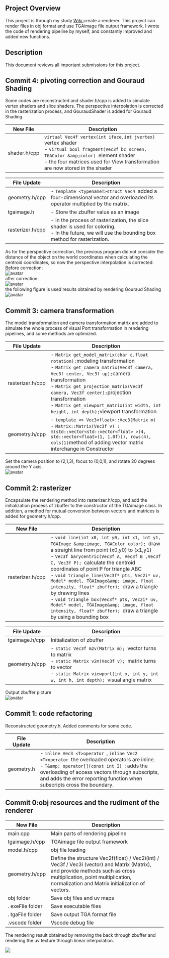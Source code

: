 ## Project Overview

This project is through my study [Wiki ](https://github.com/ssloy/tinyrenderer/wiki)create a renderer. This project can render files in obj format and use TGAimage file output framework. I wrote the code of rendering pipeline by myself, and constantly improved and added new functions.

## Description

This document reviews all important submissions for this project.
## Commit 4: pivoting correction and Gouraud Shading 
Some codes are reconstructed and shader.h/cpp is added to simulate vertex shaders and slice shaders. The perspective interpolation is corrected in the rasterization process, and GouraudShader is added for Gouraud Shading.

| New File  | Description  |
| --- | --- |
| shader.h/cpp | `virtual Vec4f vertex(int iface,int jvertex) `vertex shader <br />- `virtual bool fragment(Vec3f bc_screen, TGAColor &amp;color) `element shader <br />- the four matrices used for View transformation are now stored in the shader<br /> |

| File Update | Description  |
| --- | --- |
| geometry.h/cpp |- `Template <typenameT>struct Vec4 `added a four-dimensional vector and overloaded its operator multiplied by the matrix. <br /> |
| tgaimage.h |- Store the zbuffer value as an image <br /> |
| rasterizer.h/cpp |- in the process of rasterization, the slice shader is used for coloring. <br />- In the future, we will use the bounding box method for rasterization.<br /> |

As for the perspective correction, the previous program did not consider the distance of the object on the world coordinates when calculating the centroid coordinates, so now the perspective interpolation is corrected. <br />Before correction: <br />![avatar](https://github.com/a446187673/MyTinyRenderer/blob/master/picture/0.png)<br />after correction: <br />![avatar](https://github.com/a446187673/MyTinyRenderer/blob/master/picture/1.png)<br />the following figure is used results obtained by rendering Gouraud Shading <br />![avatar](https://github.com/a446187673/MyTinyRenderer/blob/master/picture/Gouraud%20Shading.png)
## Commit 3: camera transformation 
The model transformation and camera transformation matrix are added to simulate the whole process of visual Port transformation in rendering pipelines, and some methods are optimized.

| File Update | Description  |
| --- | --- |
| rasterizer.h/cpp | - `Matrix get_model_matrix(char c,float rotation);`modeling transformation<br />- `Matrix get_camera_matrix(Vec3f camera, Vec3f center, Vec3f up);`camera transformation<br />- `Matrix get_projection_matrix(Vec3f camera, Vec3f center);`projection transformation<br />- `Matrix get_viewport_matrix(int width, int height, int depth);`viewport transformation<br /> |
| geometry.h/cpp | - `template <> Vec3<float>::Vec3(Matrix m)`<br />- `Matrix::Matrix(Vec3f v) : m(std::vector<std::vector<float> >(4, std::vector<float>(1, 1.0f))), rows(4), cols(1)`method of adding vector matrix interchange in Constructor<br /> |

Set the camera position to (2,1,3), focus to (0,0,1), and rotate 20 degrees around the Y axis.<br />![avatar](https://raw.githubusercontent.com/a446187673/MyTinyRenderer/master/picture/Y20.png)

## Commit 2: rasterizer

Encapsulate the rendering method into rasterizer.h/cpp, and add the initialization process of zbuffer to the constructor of the TGAimage class. In addition, a method for mutual conversion between vectors and matrices is added for geometry.h/cpp. 

| New File  | Description  |
| --- | --- |
| rasterizer.h/cpp  | - `void line(int x0, int y0, int x1, int y1, TGAImage &amp;image, TGAColor color); `draw a straight line from point (x0,y0) to (x1,y1) <br />- `Vec3f barycentric(Vec3f A, Vec3f B ,Vec3f C, Vec3f P); `calculate the centroid coordinates of point P for triangle ABC <br />- `void triangle_line(Vec3f* pts, Vec2i* uv, Model* model, TGAImage&amp; image, float intensity, float* zbuffer); `draw a triangle by drawing lines <br />- `void triangle_box(Vec3f* pts, Vec2i* uv, Model* model, TGAImage&amp; image, float intensity, float* zbuffer); `draw a triangle by using a bounding box<br /> |

| File Update | Description  |
| --- | --- |
| tgaimage.h/cpp  | Initialization of zbuffer  |
| geometry.h/cpp  | - `static Vec3f m2v(Matrix m); `vector turns to matrix <br />- `static Matrix v2m(Vec3f v); `matrix turns to vector <br />- `static Matrix viewport(int x, int y, int w, int h, int depth); `visual angle matrix<br /> |

Output zbuffer picture<br />![avatar](https://github.com/a446187673/MyTinyRenderer/blob/master/picture/zbuffer.png)

## Commit 1: code refactoring

Reconstructed geometry.h, Added comments for some code.

| File Update | Description                                                                                                                                                                                                                                                                               |
| ----------- | ----------------------------------------------------------------------------------------------------------------------------------------------------------------------------------------------------------------------------------------------------------------------------------------- |
| geometry.h  | - `inline Vec3 <T>operator `, `inline Vec2 <T>operator `the overloaded operators are inline. <br />- `T&amp; operator[](const int I) `: adds the overloading of access vectors through subscripts, and adds the error reporting function when subscripts cross the boundary.<br /> |
## Commit 0:obj resources and the rudiment of the renderer
| New File | Description |
| --- | --- |
| main.cpp | Main parts of rendering pipeline |
| tgaimage.h/cpp | TGAimage file output framework |
| model.h/cpp | obj file loading |
| geometry.h/cpp | Define the structure Vec2f(float) / Vec2i(int) / Vec3f / Vec3i (vector) and Matrix (Matrix), and provide methods such as cross multiplication, point multiplication, normalization and Matrix initialization of vectors. |
| obj folder | Save obj files and uv maps |
| . exeFile folder | Save executable files |
| . tgaFile folder | Save output TGA format file |
| .vscode folder | Vscode debug file |


The rendering result obtained by removing the back through zbuffer and rendering the uv texture through linear interpolation.

![](https://github.com/a446187673/MyTinyRenderer/blob/master/picture/output.png?raw=true#crop=0&crop=0&crop=1&crop=1&id=GUEiF&originHeight=792&originWidth=798&originalType=binary&ratio=1&rotation=0&showTitle=false&status=done&style=none&title=)
